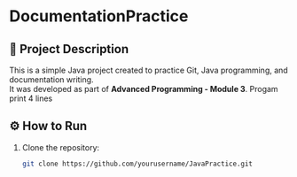# DocumentationPractice

## 📘 Project Description
This is a simple Java project created to practice Git, Java programming, and documentation writing.  
It was developed as part of **Advanced Programming - Module 3**.
Progam print 4 lines

## ⚙️ How to Run
1. Clone the repository:
   ```bash
   git clone https://github.com/yourusername/JavaPractice.git
